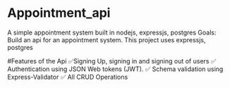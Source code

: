 # Appointment_api
A simple appointment system built in nodejs, expressjs, postgres
Goals: Build an api for an appointment system. This project uses expressjs, postgres

#Features of the Api
✅Signing Up, signing in and signing out of users
✅ Authentication using JSON Web tokens (JWT).
✅ Schema validation using Express-Validator
✅ All CRUD Operations
